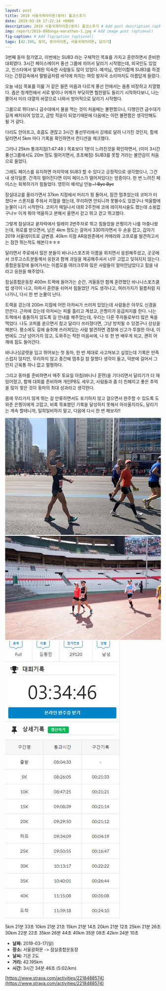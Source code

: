 ```yaml
---
layout: post
title: 2019 서울국제마라톤(동마) 풀코스후기
date: 2019-03-18 17:22:14 +0900
description: 2019 서울국제마라톤(동마) 풀코스후기 # Add post description (optional)
img: report/2019-89donga-marathon-1.jpg # Add image post (optional)
fig-caption: # Add figcaption (optional)
tags: [42.195, 동마, 동아마라톤, 서울국제마라톤, 달리기]
---
```

3번째 동마 참가였고, 이번에는 SUB3 라는 구체적인 목표를 가지고 훈련하면서 준비한 대회였다. 3시간 페이스메이커 풍선 그룹에 끼어서 달리기 시작했는데, 외국인도 있었고, 인스타에서 알게된 익숙한 사람들도 많이 있었다. 예석님, 영민이함께 SUB3를 하겠다는 긴장감속에서 말발굽처럼 바닥에 차지는 여럿 발자국 소리마저도 아름답게 들렸다. 

오늘 내심 목표를 이룰 거 같은 들뜬 마음과 다르게 풍선 안에서는 옴총 비장하고 치열했다. 좁은 청계천에서 서로 발이나 어깨가 부딪히면 험한말도 들리기 시작하다보니, 나는 쫄아서 미리 대열의 바깥으로 나와서 방어적으로 달리기 시작했다. 

그룹으로 뛰다보니 급수대에서 물을 먹는 것이 처음에는 불편했으나, 다행인건 급수대가 길게 배치되어 있었고, 금방 적응이 되었기때문에 다음에는 이런 불편함은 생각안해도 될 거 같다. 

다리도 안아프고, 호흡도 괜찮고 3시간 풍선무리에서 강제로 달려 나가진 것인지, 함께 달리면서 5km 마다 기록을 확인하면서 컨디션을 체크했다. 

그러나 25km 통과지점(1:47:46 ) 목표보다 1분이 느려진것을 확인하면서, (이미 3시간 풍선그룹에서도 20m 정도 떨어지면서, 초초해짐) SUB3를 못할 거라는 불안감이 처음으로 들었다. 

그래도 페이스를 유지하면 마지막에 SUB3 할 수 있다고 긍정적으로 생각했으나, 그건 내 생각일뿐. 간격이 멀어진다면 이미 페이스가 떨어져있다는 방증이다. 한 번 느려진 페이스는 회복하기가 힘들었다. 영민이 예석님 안뇽~~~! Bye Bye~~ 

잠실대교를 올라가면서 37km 지점에서 머리가 핑 돌아서, 잠깐 멈추었는데 코피가 터졌다ㅠ 스폰지를 주워서 지혈을 했는데, 무리하면 안되니까 못뛸수도 있겠구나 억울함에 눈물이 나기 시작한다. 코피가 매일나서 대회 2주전에 코에 레이저시술도 했는데 소용없구나ㅠ 이게 뭐야 억울하고 분해서 울면서 걷고 뛰고 걷고 뛰고했다. 

그렇게 잠실대교 끝자락에서 릴레이 2번주자로 뛰고 힘들었을 은찡이가 나를 마중나왔는데, 위로를 받으면서, 남은 4km 정도는 걸어서 330하자면서 두 손을 잡고, 갑자기 2019 서울데이트로 급변경. 40km 지점 AR응원존에서 카메라와 고프로를 발견하고서는 잠깐 뛰는척도 해본다ㅎㅎㅎ 

달리면서 주로에서 많은 분들이 바나나스포츠와 이름을 외치면서 응원해주셨고, 곳곳에서 크루고스트분들께서 응원과 함께 과일을 제공해주셔서 너무 고맙고 잊혀지지 않는다. 종합운동장에 들어가서는 이름모를 여러크루와 많은 사람들이 얼마안남았다고 힘을 내라고 응원을 해주었다. 

잠실종합운동장 400m 트랙에 들어가는 순간, 겨울동안 함께 훈련했던 바나나스포츠클럽 생각이 나고, 아파서 훈련을 쉬어서 힘들었던 거도 생각나고, 여러가지가 필름처럼 지나가니, 다시 한 번 눈물이 난다. 

트랙을 걷는데 200m 지점에 어떤 아저씨가 쓰러져 있었는데 사람들은 아무도 신경을 안쓴다. 근처에 갔는데 아저씨는 피를 흘리고 계셨고, 은찡이가 응급처지를 한다. 나는 트랙에서 충돌하지 않도록 길 안내를 해주었는데, 우리는 다른 주자들로부터 많은 욕을 먹었다. 나도 코피를 쏟으면서 참고 달리다 쓰러졌다면, 그냥 방치될 수 있겠구나 상상을 해본다. 평소에도 길에 술취해 쓰러져있는 사람 발견하면 경찰에 신고가 투철한 아내, 이번에도 그냥 넘어가지 않고, 도와주는 착한 마음씨에, 나 또 한 번 배우게 되고, 괜히 어깨에 힘도 들어간다. 

바나나싱글렛을 입고 뛰어보는 첫 동마, 한 번 제대로 사고쳐보고 싶었는데 기록은 만족스럽지 않지만, 무리하지 않고 중간에 멈추길 참 잘했다 생각이 들고, 덕분에 걸어서 그런지 근육통 하나 없고 멀쩡하다. 

그리고 동마를 준비하면서 매주 토요일 아침(바나나 훈련)을 기다리면서 달리기가 더 재밌어졌고, 함께 대회를 준비하며 개인PB도 세우고, 사람들과 좀 더 친해지고 좋은 추억을 많이 쌓은 것이 동마의 최대 성과라고 생각한다. 

몸에 무리가지 않게 뛰는 걸 만류하면서도 포기하지 않고 걸으면서 완주할 수 있도록 도와준 은찡이에게 고맙고, 비록 목표했던 기록을 달성하지 못해서 아쉬울지라도, 달리기는 계속 할테니까, 일희일비하지 말고, 다음에 다시 한 번 해보자!! 

![2019-89donga-marathon-1.jpg](/img/in-post/2019-89donga-marathon-1.jpg)
![2019-89donga-marathon-2.jpg](/img/in-post/2019-89donga-marathon-2.jpg)
![2019-89donga-marathon-3.jpg](/img/in-post/2019-89donga-marathon-3.jpg)

5km 21분 33초 
10km 21분 21초 
15km 21분 14초 
20km 21분 12초 
25km 21분 26초 
30km 22분 22초 
35km 26분 44초 
40km 35분 08초 
42km 24분 10초 


- **날짜:** 2019-03-17(일) 
- **장소:** 서울광화문 -> 잠실종합운동장 
- **날씨:** 기온 2도 
- **거리:** 42.195km 
- **시간:** 3시간 34분 46초 (5:02/km)

[https://www.strava.com/activities/2218488574](https://www.strava.com/activities/2218488574)